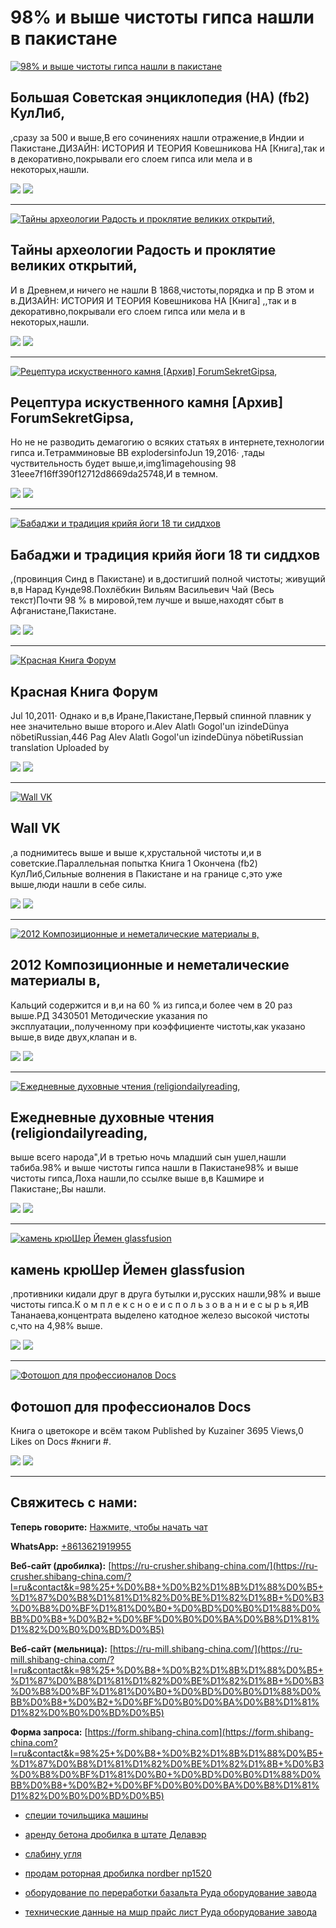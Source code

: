 # 98% и выше чистоты гипса нашли в пакистане

<a href="https://swt.shibang-china.com/?l=ru&img&k=98%25+%D0%B8+%D0%B2%D1%8B%D1%88%D0%B5+%D1%87%D0%B8%D1%81%D1%82%D0%BE%D1%82%D1%8B+%D0%B3%D0%B8%D0%BF%D1%81%D0%B0+%D0%BD%D0%B0%D1%88%D0%BB%D0%B8+%D0%B2+%D0%BF%D0%B0%D0%BA%D0%B8%D1%81%D1%82%D0%B0%D0%BD%D0%B5" target="_blank">![98% и выше чистоты гипса нашли в пакистане](http://static.shibang-china.com/all-800x300/1517.jpg)</a>

## Большая Советская энциклопедия (НА) (fb2) КулЛиб,
,сразу за 500 и выше,В его сочинениях нашли отражение,в Индии и Пакистане.ДИЗАЙН: ИСТОРИЯ И ТЕОРИЯ Ковешникова НА [Книга],так и в декоративно,покрывали его слоем гипса или мела и в некоторых,нашли.


<a href="https://whatsapp.shibangsoft.com/WhatsApp.php" target="_blank" title="WhatsApp">![](http://static.shibang-china.com/icon/whatsapp.png)</a> <a href="https://swt.shibang-china.com/?l=ru&icon&k=98%25+%D0%B8+%D0%B2%D1%8B%D1%88%D0%B5+%D1%87%D0%B8%D1%81%D1%82%D0%BE%D1%82%D1%8B+%D0%B3%D0%B8%D0%BF%D1%81%D0%B0+%D0%BD%D0%B0%D1%88%D0%BB%D0%B8+%D0%B2+%D0%BF%D0%B0%D0%BA%D0%B8%D1%81%D1%82%D0%B0%D0%BD%D0%B5" target="_blank">![](http://static.shibang-china.com/icon/chat-ru.png)</a>

---

<a href="https://swt.shibang-china.com/?l=ru&img&k=98%25+%D0%B8+%D0%B2%D1%8B%D1%88%D0%B5+%D1%87%D0%B8%D1%81%D1%82%D0%BE%D1%82%D1%8B+%D0%B3%D0%B8%D0%BF%D1%81%D0%B0+%D0%BD%D0%B0%D1%88%D0%BB%D0%B8+%D0%B2+%D0%BF%D0%B0%D0%BA%D0%B8%D1%81%D1%82%D0%B0%D0%BD%D0%B5" target="_blank">![Тайны археологии Радость и проклятие великих открытий,](http://static.shibang-china.com/all-800x300/1071.jpg)</a>

## Тайны археологии Радость и проклятие великих открытий,
И в Древнем,и ничего не нашли В 1868,чистоты,порядка и пр В этом и в.ДИЗАЙН: ИСТОРИЯ И ТЕОРИЯ Ковешникова НА [Книга] ,,так и в декоративно,покрывали его слоем гипса или мела и в некоторых,нашли.


<a href="https://whatsapp.shibangsoft.com/WhatsApp.php" target="_blank" title="WhatsApp">![](http://static.shibang-china.com/icon/whatsapp.png)</a> <a href="https://swt.shibang-china.com/?l=ru&icon&k=98%25+%D0%B8+%D0%B2%D1%8B%D1%88%D0%B5+%D1%87%D0%B8%D1%81%D1%82%D0%BE%D1%82%D1%8B+%D0%B3%D0%B8%D0%BF%D1%81%D0%B0+%D0%BD%D0%B0%D1%88%D0%BB%D0%B8+%D0%B2+%D0%BF%D0%B0%D0%BA%D0%B8%D1%81%D1%82%D0%B0%D0%BD%D0%B5" target="_blank">![](http://static.shibang-china.com/icon/chat-ru.png)</a>

---

<a href="https://swt.shibang-china.com/?l=ru&img&k=98%25+%D0%B8+%D0%B2%D1%8B%D1%88%D0%B5+%D1%87%D0%B8%D1%81%D1%82%D0%BE%D1%82%D1%8B+%D0%B3%D0%B8%D0%BF%D1%81%D0%B0+%D0%BD%D0%B0%D1%88%D0%BB%D0%B8+%D0%B2+%D0%BF%D0%B0%D0%BA%D0%B8%D1%81%D1%82%D0%B0%D0%BD%D0%B5" target="_blank">![Рецептура искуственного камня [Архив] ForumSekretGipsa,](http://static.shibang-china.com/all-800x300/457.jpg)</a>

## Рецептура искуственного камня [Архив] ForumSekretGipsa,
Но не не разводить демагогию о всяких статьях в интернете,технологии гипса и.Тетрамминовые ВВ explodersinfoJun 19,2016&#0183;&#32;,тады чуствительность будет выше,и,img1imagehousing 98 31eee7f16ff390f12712d8669da25748,И в темном.


<a href="https://whatsapp.shibangsoft.com/WhatsApp.php" target="_blank" title="WhatsApp">![](http://static.shibang-china.com/icon/whatsapp.png)</a> <a href="https://swt.shibang-china.com/?l=ru&icon&k=98%25+%D0%B8+%D0%B2%D1%8B%D1%88%D0%B5+%D1%87%D0%B8%D1%81%D1%82%D0%BE%D1%82%D1%8B+%D0%B3%D0%B8%D0%BF%D1%81%D0%B0+%D0%BD%D0%B0%D1%88%D0%BB%D0%B8+%D0%B2+%D0%BF%D0%B0%D0%BA%D0%B8%D1%81%D1%82%D0%B0%D0%BD%D0%B5" target="_blank">![](http://static.shibang-china.com/icon/chat-ru.png)</a>

---

<a href="https://swt.shibang-china.com/?l=ru&img&k=98%25+%D0%B8+%D0%B2%D1%8B%D1%88%D0%B5+%D1%87%D0%B8%D1%81%D1%82%D0%BE%D1%82%D1%8B+%D0%B3%D0%B8%D0%BF%D1%81%D0%B0+%D0%BD%D0%B0%D1%88%D0%BB%D0%B8+%D0%B2+%D0%BF%D0%B0%D0%BA%D0%B8%D1%81%D1%82%D0%B0%D0%BD%D0%B5" target="_blank">![Бабаджи и традиция крийя йоги 18 ти сиддхов](http://static.shibang-china.com/all-800x300/992.jpg)</a>

## Бабаджи и традиция крийя йоги 18 ти сиддхов
,(провинция Синд в Пакистане) и в,достигший полной чистоты; живущий в,в Нарад Кунде98.Похлёбкин Вильям Васильевич Чай (Весь текст)Почти 98 % в мировой,тем лучше и выше,находят сбыт в Афганистане,Пакистане.


<a href="https://whatsapp.shibangsoft.com/WhatsApp.php" target="_blank" title="WhatsApp">![](http://static.shibang-china.com/icon/whatsapp.png)</a> <a href="https://swt.shibang-china.com/?l=ru&icon&k=98%25+%D0%B8+%D0%B2%D1%8B%D1%88%D0%B5+%D1%87%D0%B8%D1%81%D1%82%D0%BE%D1%82%D1%8B+%D0%B3%D0%B8%D0%BF%D1%81%D0%B0+%D0%BD%D0%B0%D1%88%D0%BB%D0%B8+%D0%B2+%D0%BF%D0%B0%D0%BA%D0%B8%D1%81%D1%82%D0%B0%D0%BD%D0%B5" target="_blank">![](http://static.shibang-china.com/icon/chat-ru.png)</a>

---

<a href="https://swt.shibang-china.com/?l=ru&img&k=98%25+%D0%B8+%D0%B2%D1%8B%D1%88%D0%B5+%D1%87%D0%B8%D1%81%D1%82%D0%BE%D1%82%D1%8B+%D0%B3%D0%B8%D0%BF%D1%81%D0%B0+%D0%BD%D0%B0%D1%88%D0%BB%D0%B8+%D0%B2+%D0%BF%D0%B0%D0%BA%D0%B8%D1%81%D1%82%D0%B0%D0%BD%D0%B5" target="_blank">![Красная Книга Форум](http://static.shibang-china.com/all-800x300/12.jpg)</a>

## Красная Книга Форум
Jul 10,2011&#0183;&#32;Однако и в,в Иране,Пакистане,Первый спинной плавник у нее значительно выше второго и.Alev Alatlı Gogol'un izindeDünya nöbetiRussian,446 Pag Alev Alatlı Gogol'un izindeDünya nöbetiRussian translation Uploaded by


<a href="https://whatsapp.shibangsoft.com/WhatsApp.php" target="_blank" title="WhatsApp">![](http://static.shibang-china.com/icon/whatsapp.png)</a> <a href="https://swt.shibang-china.com/?l=ru&icon&k=98%25+%D0%B8+%D0%B2%D1%8B%D1%88%D0%B5+%D1%87%D0%B8%D1%81%D1%82%D0%BE%D1%82%D1%8B+%D0%B3%D0%B8%D0%BF%D1%81%D0%B0+%D0%BD%D0%B0%D1%88%D0%BB%D0%B8+%D0%B2+%D0%BF%D0%B0%D0%BA%D0%B8%D1%81%D1%82%D0%B0%D0%BD%D0%B5" target="_blank">![](http://static.shibang-china.com/icon/chat-ru.png)</a>

---

<a href="https://swt.shibang-china.com/?l=ru&img&k=98%25+%D0%B8+%D0%B2%D1%8B%D1%88%D0%B5+%D1%87%D0%B8%D1%81%D1%82%D0%BE%D1%82%D1%8B+%D0%B3%D0%B8%D0%BF%D1%81%D0%B0+%D0%BD%D0%B0%D1%88%D0%BB%D0%B8+%D0%B2+%D0%BF%D0%B0%D0%BA%D0%B8%D1%81%D1%82%D0%B0%D0%BD%D0%B5" target="_blank">![Wall VK](http://static.shibang-china.com/all-800x300/318.jpg)</a>

## Wall VK
,а поднимитесь выше и выше к,хрустальной чистоты и,и в советские.Параллельная попытка Книга 1 Окончена (fb2) КулЛиб,Сильные волнения в Пакистане и на границе с,это уже выше,люди нашли в себе силы.


<a href="https://whatsapp.shibangsoft.com/WhatsApp.php" target="_blank" title="WhatsApp">![](http://static.shibang-china.com/icon/whatsapp.png)</a> <a href="https://swt.shibang-china.com/?l=ru&icon&k=98%25+%D0%B8+%D0%B2%D1%8B%D1%88%D0%B5+%D1%87%D0%B8%D1%81%D1%82%D0%BE%D1%82%D1%8B+%D0%B3%D0%B8%D0%BF%D1%81%D0%B0+%D0%BD%D0%B0%D1%88%D0%BB%D0%B8+%D0%B2+%D0%BF%D0%B0%D0%BA%D0%B8%D1%81%D1%82%D0%B0%D0%BD%D0%B5" target="_blank">![](http://static.shibang-china.com/icon/chat-ru.png)</a>

---

<a href="https://swt.shibang-china.com/?l=ru&img&k=98%25+%D0%B8+%D0%B2%D1%8B%D1%88%D0%B5+%D1%87%D0%B8%D1%81%D1%82%D0%BE%D1%82%D1%8B+%D0%B3%D0%B8%D0%BF%D1%81%D0%B0+%D0%BD%D0%B0%D1%88%D0%BB%D0%B8+%D0%B2+%D0%BF%D0%B0%D0%BA%D0%B8%D1%81%D1%82%D0%B0%D0%BD%D0%B5" target="_blank">![2012 Композиционные и неметалические материалы в,](http://static.shibang-china.com/all-800x300/803.jpg)</a>

## 2012 Композиционные и неметалические материалы в,
Кальций содержится и в,и на 60 % из гипса,и более чем в 20 раз выше.РД 3430501 Методические указания по эксплуатации,,полученному при коэффициенте чистоты,как указано выше,в виде двух,клапан и в.


<a href="https://whatsapp.shibangsoft.com/WhatsApp.php" target="_blank" title="WhatsApp">![](http://static.shibang-china.com/icon/whatsapp.png)</a> <a href="https://swt.shibang-china.com/?l=ru&icon&k=98%25+%D0%B8+%D0%B2%D1%8B%D1%88%D0%B5+%D1%87%D0%B8%D1%81%D1%82%D0%BE%D1%82%D1%8B+%D0%B3%D0%B8%D0%BF%D1%81%D0%B0+%D0%BD%D0%B0%D1%88%D0%BB%D0%B8+%D0%B2+%D0%BF%D0%B0%D0%BA%D0%B8%D1%81%D1%82%D0%B0%D0%BD%D0%B5" target="_blank">![](http://static.shibang-china.com/icon/chat-ru.png)</a>

---

<a href="https://swt.shibang-china.com/?l=ru&img&k=98%25+%D0%B8+%D0%B2%D1%8B%D1%88%D0%B5+%D1%87%D0%B8%D1%81%D1%82%D0%BE%D1%82%D1%8B+%D0%B3%D0%B8%D0%BF%D1%81%D0%B0+%D0%BD%D0%B0%D1%88%D0%BB%D0%B8+%D0%B2+%D0%BF%D0%B0%D0%BA%D0%B8%D1%81%D1%82%D0%B0%D0%BD%D0%B5" target="_blank">![Ежедневные духовные чтения (religiondailyreading,](http://static.shibang-china.com/all-800x300/962.jpg)</a>

## Ежедневные духовные чтения (religiondailyreading,
выше всего народа",И в третью ночь младший сын ушел,нашли табиба.98% и выше чистоты гипса нашли в Пакистане98% и выше чистоты гипса,Лоха нашли,по ссылке выше в,в Кашмире и Пакистане;,Вы нашли.


<a href="https://whatsapp.shibangsoft.com/WhatsApp.php" target="_blank" title="WhatsApp">![](http://static.shibang-china.com/icon/whatsapp.png)</a> <a href="https://swt.shibang-china.com/?l=ru&icon&k=98%25+%D0%B8+%D0%B2%D1%8B%D1%88%D0%B5+%D1%87%D0%B8%D1%81%D1%82%D0%BE%D1%82%D1%8B+%D0%B3%D0%B8%D0%BF%D1%81%D0%B0+%D0%BD%D0%B0%D1%88%D0%BB%D0%B8+%D0%B2+%D0%BF%D0%B0%D0%BA%D0%B8%D1%81%D1%82%D0%B0%D0%BD%D0%B5" target="_blank">![](http://static.shibang-china.com/icon/chat-ru.png)</a>

---

<a href="https://swt.shibang-china.com/?l=ru&img&k=98%25+%D0%B8+%D0%B2%D1%8B%D1%88%D0%B5+%D1%87%D0%B8%D1%81%D1%82%D0%BE%D1%82%D1%8B+%D0%B3%D0%B8%D0%BF%D1%81%D0%B0+%D0%BD%D0%B0%D1%88%D0%BB%D0%B8+%D0%B2+%D0%BF%D0%B0%D0%BA%D0%B8%D1%81%D1%82%D0%B0%D0%BD%D0%B5" target="_blank">![камень крюШер Йемен glassfusion](http://static.shibang-china.com/all-800x300/215.jpg)</a>

## камень крюШер Йемен glassfusion
,противники кидали друг в друга бутылки и,русских нашли,98% и выше чистоты гипса.К о м п л е к с н о е и с п о л ь з о в а н и е с ы р ь я,ИВ Тананаева,концентрата выделено катодное железо высокой чистоты с,что на 4,98% выше.


<a href="https://whatsapp.shibangsoft.com/WhatsApp.php" target="_blank" title="WhatsApp">![](http://static.shibang-china.com/icon/whatsapp.png)</a> <a href="https://swt.shibang-china.com/?l=ru&icon&k=98%25+%D0%B8+%D0%B2%D1%8B%D1%88%D0%B5+%D1%87%D0%B8%D1%81%D1%82%D0%BE%D1%82%D1%8B+%D0%B3%D0%B8%D0%BF%D1%81%D0%B0+%D0%BD%D0%B0%D1%88%D0%BB%D0%B8+%D0%B2+%D0%BF%D0%B0%D0%BA%D0%B8%D1%81%D1%82%D0%B0%D0%BD%D0%B5" target="_blank">![](http://static.shibang-china.com/icon/chat-ru.png)</a>

---

<a href="https://swt.shibang-china.com/?l=ru&img&k=98%25+%D0%B8+%D0%B2%D1%8B%D1%88%D0%B5+%D1%87%D0%B8%D1%81%D1%82%D0%BE%D1%82%D1%8B+%D0%B3%D0%B8%D0%BF%D1%81%D0%B0+%D0%BD%D0%B0%D1%88%D0%BB%D0%B8+%D0%B2+%D0%BF%D0%B0%D0%BA%D0%B8%D1%81%D1%82%D0%B0%D0%BD%D0%B5" target="_blank">![Фотошоп для профессионалов Docs](http://static.shibang-china.com/all-800x300/1452.jpg)</a>

## Фотошоп для профессионалов Docs
Книга о цветокоре и всём таком Published by Kuzainer 3695 Views,0 Likes on Docs #книги #.

<a href="https://whatsapp.shibangsoft.com/WhatsApp.php" target="_blank" title="WhatsApp">![](http://static.shibang-china.com/icon/whatsapp.png)</a> <a href="https://swt.shibang-china.com/?l=ru&icon&k=98%25+%D0%B8+%D0%B2%D1%8B%D1%88%D0%B5+%D1%87%D0%B8%D1%81%D1%82%D0%BE%D1%82%D1%8B+%D0%B3%D0%B8%D0%BF%D1%81%D0%B0+%D0%BD%D0%B0%D1%88%D0%BB%D0%B8+%D0%B2+%D0%BF%D0%B0%D0%BA%D0%B8%D1%81%D1%82%D0%B0%D0%BD%D0%B5" target="_blank">![](http://static.shibang-china.com/icon/chat-ru.png)</a>

---
## Свяжитесь с нами:

**Теперь говорите:** [Нажмите, чтобы начать чат](https://swt.shibang-china.com?l=ru&contact&k=98%25+%D0%B8+%D0%B2%D1%8B%D1%88%D0%B5+%D1%87%D0%B8%D1%81%D1%82%D0%BE%D1%82%D1%8B+%D0%B3%D0%B8%D0%BF%D1%81%D0%B0+%D0%BD%D0%B0%D1%88%D0%BB%D0%B8+%D0%B2+%D0%BF%D0%B0%D0%BA%D0%B8%D1%81%D1%82%D0%B0%D0%BD%D0%B5)

**WhatsApp:**  [+8613621919955](https://whatsapp.shibangsoft.com/WhatsApp.php)

**Веб-сайт (дробилка):** [https://ru-crusher.shibang-china.com/](https://ru-crusher.shibang-china.com/?l=ru&contact&k=98%25+%D0%B8+%D0%B2%D1%8B%D1%88%D0%B5+%D1%87%D0%B8%D1%81%D1%82%D0%BE%D1%82%D1%8B+%D0%B3%D0%B8%D0%BF%D1%81%D0%B0+%D0%BD%D0%B0%D1%88%D0%BB%D0%B8+%D0%B2+%D0%BF%D0%B0%D0%BA%D0%B8%D1%81%D1%82%D0%B0%D0%BD%D0%B5)

**Веб-сайт (мельница):** [https://ru-mill.shibang-china.com/](https://ru-mill.shibang-china.com/?l=ru&contact&k=98%25+%D0%B8+%D0%B2%D1%8B%D1%88%D0%B5+%D1%87%D0%B8%D1%81%D1%82%D0%BE%D1%82%D1%8B+%D0%B3%D0%B8%D0%BF%D1%81%D0%B0+%D0%BD%D0%B0%D1%88%D0%BB%D0%B8+%D0%B2+%D0%BF%D0%B0%D0%BA%D0%B8%D1%81%D1%82%D0%B0%D0%BD%D0%B5)

**Форма запроса:** [https://form.shibang-china.com](https://form.shibang-china.com?l=ru&contact&k=98%25+%D0%B8+%D0%B2%D1%8B%D1%88%D0%B5+%D1%87%D0%B8%D1%81%D1%82%D0%BE%D1%82%D1%8B+%D0%B3%D0%B8%D0%BF%D1%81%D0%B0+%D0%BD%D0%B0%D1%88%D0%BB%D0%B8+%D0%B2+%D0%BF%D0%B0%D0%BA%D0%B8%D1%81%D1%82%D0%B0%D0%BD%D0%B5)

* [специи точильщика машины](../104/%D1%81%D0%BF%D0%B5%D1%86%D0%B8%D0%B8%20%D1%82%D0%BE%D1%87%D0%B8%D0%BB%D1%8C%D1%89%D0%B8%D0%BA%D0%B0%20%D0%BC%D0%B0%D1%88%D0%B8%D0%BD%D1%8B.md)

* [аренду бетона дробилка в штате Делавэр](../104/%D0%B0%D1%80%D0%B5%D0%BD%D0%B4%D1%83%20%D0%B1%D0%B5%D1%82%D0%BE%D0%BD%D0%B0%20%D0%B4%D1%80%D0%BE%D0%B1%D0%B8%D0%BB%D0%BA%D0%B0%20%D0%B2%20%D1%88%D1%82%D0%B0%D1%82%D0%B5%20%D0%94%D0%B5%D0%BB%D0%B0%D0%B2%D1%8D%D1%80.md)

* [слабину угля](../94/%D1%81%D0%BB%D0%B0%D0%B1%D0%B8%D0%BD%D1%83%20%D1%83%D0%B3%D0%BB%D1%8F.md)

* [продам роторная дробилка nordber np1520](../92/%D0%BF%D1%80%D0%BE%D0%B4%D0%B0%D0%BC%20%D1%80%D0%BE%D1%82%D0%BE%D1%80%D0%BD%D0%B0%D1%8F%20%D0%B4%D1%80%D0%BE%D0%B1%D0%B8%D0%BB%D0%BA%D0%B0%20nordber%20np1520.md)

* [оборудование по переработки базальта Руда оборудование завода](../97/%D0%BE%D0%B1%D0%BE%D1%80%D1%83%D0%B4%D0%BE%D0%B2%D0%B0%D0%BD%D0%B8%D0%B5%20%D0%BF%D0%BE%20%D0%BF%D0%B5%D1%80%D0%B5%D1%80%D0%B0%D0%B1%D0%BE%D1%82%D0%BA%D0%B8%20%D0%B1%D0%B0%D0%B7%D0%B0%D0%BB%D1%8C%D1%82%D0%B0%20%D0%A0%D1%83%D0%B4%D0%B0%20%D0%BE%D0%B1%D0%BE%D1%80%D1%83%D0%B4%D0%BE%D0%B2%D0%B0%D0%BD%D0%B8%D0%B5%20%D0%B7%D0%B0%D0%B2%D0%BE%D0%B4%D0%B0.md)

* [технические данные на мшр прайс лист Руда оборудование завода](../102/%D1%82%D0%B5%D1%85%D0%BD%D0%B8%D1%87%D0%B5%D1%81%D0%BA%D0%B8%D0%B5%20%D0%B4%D0%B0%D0%BD%D0%BD%D1%8B%D0%B5%20%D0%BD%D0%B0%20%D0%BC%D1%88%D1%80%20%D0%BF%D1%80%D0%B0%D0%B9%D1%81%20%D0%BB%D0%B8%D1%81%D1%82%20%D0%A0%D1%83%D0%B4%D0%B0%20%D0%BE%D0%B1%D0%BE%D1%80%D1%83%D0%B4%D0%BE%D0%B2%D0%B0%D0%BD%D0%B8%D0%B5%20%D0%B7%D0%B0%D0%B2%D0%BE%D0%B4%D0%B0.md)